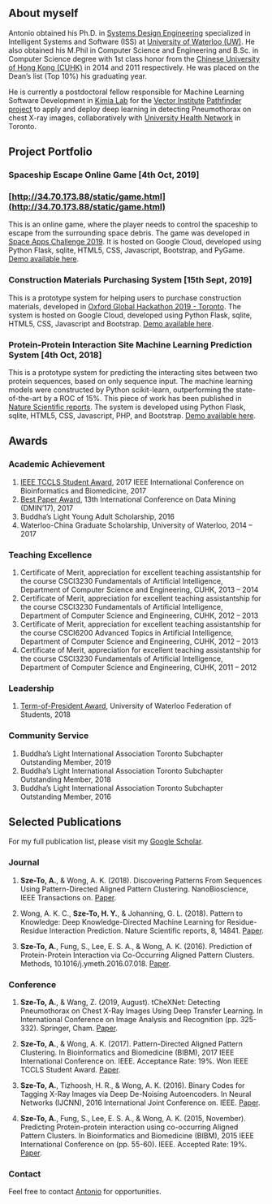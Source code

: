 ## About myself

Antonio obtained his Ph.D. in [Systems Design Engineering](https://uwaterloo.ca/systems-design-engineering/) specialized in Intelligent Systems and Software (ISS) at [University of Waterloo (UW)](https://uwaterloo.ca/). He also obtained his M.Phil in Computer Science and Engineering and B.Sc. in Computer Science degree with 1st class honor from the [Chinese University of Hong Kong (CUHK)](http://www.cuhk.edu.hk/) in 2014 and 2011 respectively. He was placed on the Dean’s list (Top 10%) his graduating year.

He is currently a postdoctoral fellow responsible for Machine Learning Software Development in [Kimia Lab](https://kimialab.uwaterloo.ca/kimia/) for the [Vector Institute](https://vectorinstitute.ai/) [Pathfinder project](https://vectorinstitute.ai/2019/07/16/thousands-of-images-at-the-radiologists-fingertips-seeing-the-invisible/) to apply and deploy deep learning in detecting Pneumothorax on chest X-ray images, collaboratively with [University Health Network](https://www.uhn.ca/) in Toronto.

## Project Portfolio

### Spaceship Escape Online Game [4th Oct, 2019]
### [http://34.70.173.88/static/game.html](http://34.70.173.88/static/game.html)

This is an online game, where the player needs to control the spaceship to escape from the surrounding space debris. The game was developed in [Space Apps Challenge 2019](https://www.spaceappschallenge.org/). It is hosted on Google Cloud, developed using Python Flask, sqlite, HTML5, CSS, Javascript, Bootstrap, and PyGame. [Demo available here](http://34.70.173.88/static/game.html).

### Construction Materials Purchasing System [15th Sept, 2019]
This is a prototype system for helping users to purchase construction materials, developed in [Oxford Global Hackathon 2019 - Toronto](https://www.hackworks.com/en/OxfordHackathonToronto). The system is hosted on Google Cloud, developed using Python Flask, sqlite, HTML5, CSS, Javascript and Bootstrap. [Demo available here](http://34.70.173.88/).

### Protein-Protein Interaction Site Machine Learning Prediction System [4th Oct, 2018]
This is a prototype system for predicting the interacting sites between two protein sequences, based on only sequence input. The machine learning models were constructed by Python scikit-learn, outperforming the state-of-the-art by a ROC of 15%. This piece of work has been published in [Nature Scientific reports](https://www.nature.com/articles/s41598-018-32834-z). The system is developed using Python Flask, sqlite, HTML5, CSS, Javascript, PHP, and Bootstrap. [Demo available here](http://p2k.uwaterloo.ca).

## Awards

### Academic Achievement
1. [IEEE TCCLS Student Award](https://antonioszeto.files.wordpress.com/2017/11/2017_11_15_02.jpg), 2017 IEEE International Conference on Bioinformatics and Biomedicine, 2017
2. [Best Paper Award](https://antonioszeto.files.wordpress.com/2013/04/best-paper-awad.jpg), 13th International Conference on Data Mining (DMIN’17), 2017
3. Buddha’s Light Young Adult Scholarship, 2016
4. Waterloo-China Graduate Scholarship, University of Waterloo, 2014 – 2017

### Teaching Excellence
1. Certificate of Merit, appreciation for excellent teaching assistantship for the course CSCI3230 Fundamentals of Artificial Intelligence, Department of Computer Science and Engineering, CUHK, 2013 – 2014
2. Certificate of Merit, appreciation for excellent teaching assistantship for the course CSCI3230 Fundamentals of Artificial Intelligence, Department of Computer Science and Engineering, CUHK, 2012 – 2013
3. Certificate of Merit, appreciation for excellent teaching assistantship for the course CSCI6200 Advanced Topics in Artificial Intelligence, Department of Computer Science and Engineering, CUHK, 2012 – 2013
4. Certificate of Merit, appreciation for excellent teaching assistantship for the course CSCI3230 Fundamentals of Artificial Intelligence, Department of Computer Science and Engineering, CUHK, 2011 – 2012

### Leadership
1. [Term-of-President Award](https://antonioszeto.files.wordpress.com/2018/08/20180716_03.jpg), University of Waterloo Federation of Students, 2018

### Community Service
1. Buddha’s Light International Association Toronto Subchapter Outstanding Member, 2019
2. Buddha’s Light International Association Toronto Subchapter Outstanding Member, 2018
3. Buddha’s Light International Association Toronto Subchapter Outstanding Member, 2016

## Selected Publications 

For my full publication list, please visit my [Google Scholar](https://scholar.google.ca/citations?user=5eIGmcIAAAAJ&hl=en). 

### Journal

1. **Sze-To, A.**, & Wong, A. K. (2018). Discovering Patterns From Sequences Using Pattern-Directed Aligned Pattern Clustering. NanoBioscience, IEEE Transactions on. [Paper](https://ieeexplore.ieee.org/document/8375967).

2. Wong, A. K. C., **Sze-To, H. Y.**, & Johanning, G. L. (2018). Pattern to Knowledge: Deep Knowledge-Directed Machine Learning for Residue-Residue Interaction Prediction. Nature Scientific reports, 8, 14841. [Paper](https://www.nature.com/articles/s41598-018-32834-z).

3. **Sze-To, A.**, Fung, S., Lee, E. S. A., & Wong, A. K. (2016). Prediction of Protein-Protein Interaction via Co-Occurring Aligned Pattern Clusters. Methods, 10.1016/j.ymeth.2016.07.018. [Paper](https://www.ncbi.nlm.nih.gov/pubmed/27476008).

### Conference 

1. **Sze-To, A.**, & Wang, Z. (2019, August). tCheXNet: Detecting Pneumothorax on Chest X-Ray Images Using Deep Transfer Learning. In International Conference on Image Analysis and Recognition (pp. 325-332). Springer, Cham. [Paper](https://link.springer.com/chapter/10.1007/978-3-030-27272-2_28).

2. **Sze-To, A.**, & Wong, A. K. (2017). Pattern-Directed Aligned Pattern Clustering. In Bioinformatics and Biomedicine (BIBM), 2017 IEEE International Conference on. IEEE. Acceptance Rate: 19%. Won IEEE TCCLS Student Award. [Paper](https://ieeexplore.ieee.org/document/8217620).

3. **Sze-To, A.**, Tizhoosh, H. R., & Wong, A. K. (2016). Binary Codes for Tagging X-Ray Images via Deep De-Noising Autoencoders. In Neural Networks (IJCNN), 2016 International Joint Conference on. IEEE. [Paper](https://ieeexplore.ieee.org/abstract/document/7727561).

4. **Sze-To, A.**, Fung, S., Lee, E. S. A., & Wong, A. K. (2015, November). Predicting Protein-protein interaction using co-occurring Aligned Pattern Clusters. In Bioinformatics and Biomedicine (BIBM), 2015 IEEE International Conference on (pp. 55-60). IEEE. Accepted Rate: 19%. [Paper](https://www.ncbi.nlm.nih.gov/pubmed/27476008).

### Contact

Feel free to contact [Antonio](mailto:antonioszeto@gmail.com) for opportunities.
